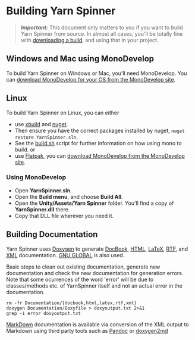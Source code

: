 # Building Yarn Spinner

> ***Important:*** This document only matters to you if you want to build Yarn Spinner from source. In almost all cases, you'll be totally fine with [downloading a build](https://github.com/thesecretlab/YarnSpinner/releases), and using that in your project.

## Windows and Mac using MonoDevelop

To build Yarn Spinner on Windows or Mac, you'll need MonoDevelop. You can [download MonoDevelop for your OS from the MonoDevelop site](http://www.monodevelop.com/download/).

## Linux
To build Yarn Spinner on Linux, you can either
* use [xbuild](http://www.mono-project.com/docs/tools+libraries/tools/xbuild/) and [nuget](http://www.nuget.org).
* Then ensure you have the correct packages installed by nuget, `nuget restore YarnSpinner.sln`.
* See the [build.sh](../../build.sh) script for further information on how using mono to build.
or
* use [Flatpak](http://flatpak.org/getting.html), you can [download MonoDevelop from the MonoDevelop site](http://www.monodevelop.com/download/linux/).

### Using MonoDevelop
* Open **YarnSpinner.sln**.
* Open the **Build menu**, and choose **Build All**.
* Open the **Unity/Assets/Yarn Spinner** folder. You'll find a copy of **YarnSpinner.dll** there.
* Copy that DLL file wherever you need it.

## Building Documentation

Yarn Spinner uses [Doxygen](https://www.stack.nl/~dimitri/doxygen) to generate [DocBook](http://docbook.org/), [HTML](https://en.wikipedia.org/wiki/HTML), [LaTeX](https://www.latex-project.org/help/documentation/), [RTF](https://en.wikipedia.org/wiki/Rich_Text_Format), and [XML](https://en.wikipedia.org/wiki/XML) documentation. [GNU GLOBAL](https://www.gnu.org/software/global/) is also used.

Basic steps to clean out existing documentation, generate new documentation and check the new documentation for generation errors. Note that some ocurrences of the word 'error' will be due to classes/methods etc. of YarnSpinner itself and not an actual error in the documentation.

```
rm -fr Documentation/{docbook,html,latex,rtf,xml}
doxygen Documentation/Doxyfile > doxyoutput.txt 2>&1
grep -i error doxyoutput.txt
```

[MarkDown](https://daringfireball.net/projects/markdown/) documentation is available via conversion of the XML output to Markdown using third party tools such as [Pandoc](http://pandoc.org) or [doxygen2md](https://github.com/pferdinand/doxygen2md)
